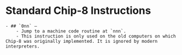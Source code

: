 # Standard Chip-8 Instructions
	- ## `0nn` –
		- Jump to a machine code routine at `nnn`.
		- This instruction is only used on the old computers on which Chip-8 was originally implemented. It is ignored by modern interpreters.
